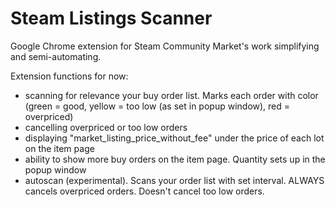 # Steam Listings Scanner
Google Chrome extension for Steam Community Market's work simplifying and semi-automating.

Extension functions for now:
- scanning for relevance your buy order list. Marks each order with color (green = good, yellow = too low (as set in popup window), red = overpriced)
- cancelling overpriced or too low orders
- displaying "market_listing_price_without_fee" under the price of each lot on the item page
- ability to show more buy orders on the item page. Quantity sets up in the popup window
- autoscan (experimental). Scans your order list with set interval. ALWAYS cancels overpriced orders. Doesn't cancel too low orders.
